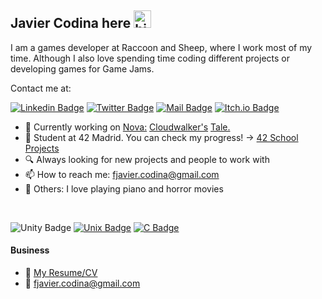 ## Javier Codina here <img src="https://user-images.githubusercontent.com/1303154/88677602-1635ba80-d120-11ea-84d8-d263ba5fc3c0.gif" width="28px" height="28px" alt="hi">

I am a games developer at Raccoon and Sheep, where I work most of my time. Although I also love spending time coding different projects or developing games for Game Jams.

Contact me at:

[![Linkedin Badge](https://img.shields.io/badge/-Javier_Codina-0e76a8?style=flat&labelColor=0e76a8&logo=linkedin&logoColor=white)](https://www.linkedin.com/in/fjaviercodina/)
[![Twitter Badge](https://img.shields.io/badge/-@codinaFJ-1ca0f1?style=flat&labelColor=1ca0f1&logo=twitter&logoColor=white&link=https://twitter.com/codinaFJ)](https://twitter.com/codinaFJ)
[![Mail Badge](https://img.shields.io/badge/-Javier_Codina-c0392b?style=flat&labelColor=c0392b&logo=gmail&logoColor=white)](mailto:fjavier.codina@gmail.com)
[![Itch.io Badge](https://img.shields.io/badge/-codinaFJ-fa5c5c?style=flat&labelColor=fa5c5c&logo=itch.io&logoColor=white)](https://codinafj.itch.io/)

- :stars: Currently working on [Nova:](https://novathegame.carrd.co/) [Cloudwalker's](https://novathegame.carrd.co/) [Tale.](https://novathegame.carrd.co/)
- :blue_book: Student at 42 Madrid. You can check my progress! -> [42 School Projects](https://github.com/CodinaFJ/42projects)
- :mag: Always looking for new projects and people to work with
- :mailbox: How to reach me: fjavier.codina@gmail.com
- :eyes: Others: I love playing piano and horror movies

<br />

![Unity Badge](https://img.shields.io/badge/-UNITY-a1cdff?style=for-the-badge&labelColor=3b4e80&logo=unity&logoColor=white)
[![Unix Badge](https://img.shields.io/badge/-UNIX-ebebeb?style=for-the-badge&labelColor=black&logo=linux&logoColor=white)](https://es.wikipedia.org/wiki/Unix)
[![C Badge](https://img.shields.io/badge/-C_coding-53F4FA?style=for-the-badge&labelColor=136C99&logo=C&logoColor=white)](https://en.wikipedia.org/wiki/C_(programming_language))

#### Business
- :paperclip: [My Resume/CV](https://github.com/CodinaFJ/CodinaFJ/blob/master/Resume/Resume_EN_1.0.pdf)
- :email: fjavier.codina@gmail.com
